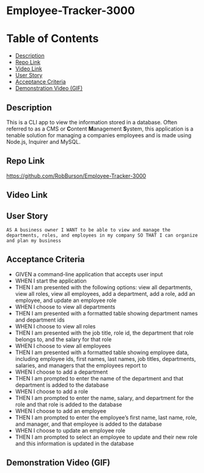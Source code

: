 # Employee-Tracker-3000


# Table of Contents

  - [Description](#description)
  - [Repo Link](#repo-link)
  - [Video Link](#video-link)
  - [User Story](#user-story)
  - [Acceptance Criteria](#acceptance-criteria)
  - [Demonstration Video (GIF)](#demonstration-video-gif)

## Description

This is a CLI app to view the information stored in a database. Often referred to as a CMS or **C**ontent **M**anagement **S**ystem, this application is a tenable solution for managing a companies employees and is made using Node.js, Inquirer and MySQL.

## Repo Link

https://github.com/RobBurson/Employee-Tracker-3000

## Video Link

## User Story

`` AS A business owner
I WANT to be able to view and manage the departments, roles, and employees in my company
SO THAT I can organize and plan my business ``

## Acceptance Criteria

* GIVEN a command-line application that accepts user input
* WHEN I start the application
* THEN I am presented with the following options: view all departments, view all roles, view all employees, add a department, add a role, add an employee, and update an employee role
* WHEN I choose to view all departments
* THEN I am presented with a formatted table showing department names and department ids
* WHEN I choose to view all roles
* THEN I am presented with the job title, role id, the department that role belongs to, and the salary for that role
* WHEN I choose to view all employees
* THEN I am presented with a formatted table showing employee data, including employee ids, first names, last names, job titles, departments, salaries, and managers that the employees report to
* WHEN I choose to add a department
* THEN I am prompted to enter the name of the department and that department is added to the database
* WHEN I choose to add a role
* THEN I am prompted to enter the name, salary, and department for the role and that role is added to the database
* WHEN I choose to add an employee
* THEN I am prompted to enter the employee’s first name, last name, role, and manager, and that employee is added to the database
* WHEN I choose to update an employee role
* THEN I am prompted to select an employee to update and their new role and this information is updated in the database

## Demonstration Video (GIF)